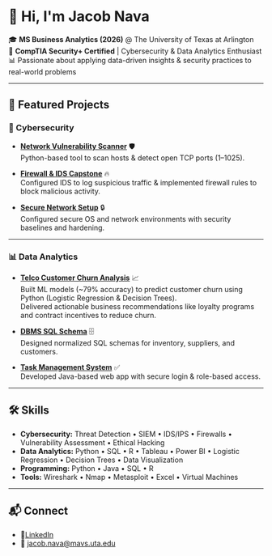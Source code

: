 # 👋 Hi, I'm Jacob Nava

🎓 **MS Business Analytics (2026)** @ The University of Texas at Arlington  
🔐 **CompTIA Security+ Certified** | Cybersecurity & Data Analytics Enthusiast  
📊 Passionate about applying data-driven insights & security practices to real-world problems  

---

## 🚀 Featured Projects  

### 🔐 Cybersecurity
- [**Network Vulnerability Scanner**](https://github.com/JacobNava/network-vulnerability-scanner) 🛡️  
  Python-based tool to scan hosts & detect open TCP ports (1–1025).  

- [**Firewall & IDS Capstone**](https://github.com/JacobNava/firewall-ids-capstone) 🔥  
  Configured IDS to log suspicious traffic & implemented firewall rules to block malicious activity.  

- [**Secure Network Setup**](https://github.com/JacobNava/secure-network-setup) 🔒  
  Configured secure OS and network environments with security baselines and hardening.  

---

### 📊 Data Analytics
- [**Telco Customer Churn Analysis**](https://github.com/JacobNava/telco-churn-analysis) 📈  
  Built ML models (~79% accuracy) to predict customer churn using Python (Logistic Regression & Decision Trees).  
  Delivered actionable business recommendations like loyalty programs and contract incentives to reduce churn.  

- [**DBMS SQL Schema**](https://github.com/JacobNava/dbms-sql-schema) 🗄️  
  Designed normalized SQL schemas for inventory, suppliers, and customers.  

- [**Task Management System**](https://github.com/JacobNava/task-management-system) ✅  
  Developed Java-based web app with secure login & role-based access.  

 

---

## 🛠️ Skills
- **Cybersecurity:** Threat Detection • SIEM • IDS/IPS • Firewalls • Vulnerability Assessment • Ethical Hacking  
- **Data Analytics:** Python • SQL • R • Tableau • Power BI • Logistic Regression • Decision Trees • Data Visualization  
- **Programming:** Python • Java • SQL • R  
- **Tools:** Wireshark • Nmap • Metasploit • Excel • Virtual Machines  

---

## 📬 Connect
- 🔗[LinkedIn](https://linkedin.com/in/NavaJacob)  
- 📧 jacob.nava@mavs.uta.edu  
